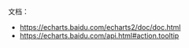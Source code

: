 文档：  
* https://echarts.baidu.com/echarts2/doc/doc.html
* https://echarts.baidu.com/api.html#action.tooltip


